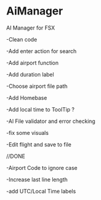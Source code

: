 # AiManager
AI Manager for FSX

-Clean code

-Add enter action for search

-Add airport function

-Add duration label

-Choose airport file path

-Add Homebase

-Add local time to ToolTip ?

-AI File validator and error checking

-fix some visuals

-Edit flight and save to file
 
//DONE

-Airport Code to ignore case

-Increase last line length

-add UTC/Local Time labels
